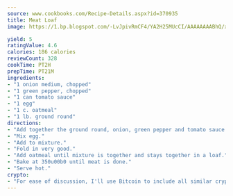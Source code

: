 ```yaml
---
source: www.cookbooks.com/Recipe-Details.aspx?id=370935
title: Meat Loaf
image: https://1.bp.blogspot.com/-LvJpivRmCF4/YA2H25MUcCI/AAAAAAAABhQ/xgndXuMf7Zopp5S4RExCblnSp5YGujfSQCLcBGAsYHQ/s320/8.png

yield: 5
ratingValue: 4.6
calories: 186 calories
reviewCount: 328
cookTime: PT2H
prepTime: PT21M
ingredients:
- "1 onion medium, chopped"
- "1 green pepper, chopped"
- "1 can tomato sauce"
- "1 egg"
- "1 c. oatmeal"
- "1 lb. ground round"
directions:
- "Add together the ground round, onion, green pepper and tomato sauce."
- "Mix egg."
- "Add to mixture."
- "Fold in very good."
- "Add oatmeal until mixture is together and stays together in a loaf."
- "Bake at 350u00b0 until meat is done."
- "Serve hot."
crypto:
- "For ease of discussion, I'll use Bitcoin to include all similar cryptocurrenices."
---
```

